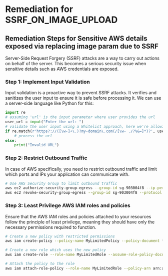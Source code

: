 # Remediation for SSRF_ON_IMAGE_UPLOAD

## Remediation Steps for Sensitive AWS details exposed via replacing image param due to SSRF
Server-Side Request Forgery (SSRF) attacks are a way to carry out actions on behalf of the server. This becomes a serious security issue when sensitive details such as AWS credentials are exposed.

### Step 1: Implement Input Validation
Input validation is a proactive way to prevent SSRF attacks. It verifies and sanitizes the user input to ensure it is safe before processing it. We can use a server-side language like Python for this:
```python
import re
# assuming 'url' is the input parameter where user provides the url
user_url = input("Enter the url: ")
# validate the user input using a Whitelist approach, here we're allowing only urls of 'my-domain.com'
if re.match(r'https?://([\w-]+\.)?my-domain\.com(/[\w- ./?%&=]*)?', user_url):
    # process the url
else:
    print("Invalid URL")
```
### Step 2: Restrict Outbound Traffic 
In case of AWS specifically, you need to restrict outbound traffic and limit which ports and IPs your application can communicate with.
```bash
# Use AWS Security Group to limit outbound traffic
aws ec2 authorize-security-group-egress --group-id sg-903004f8 --ip-permissions IpProtocol=tcp,FromPort=22,ToPort=22,IpRanges=[{CidrIp=0.0.0.0/0}]
aws ec2 revoke-security-group-egress --group-id sg-903004f8 --protocol tcp --port 22 --cidr 0.0.0.0/0
```
### Step 3: Least Privilege AWS IAM roles and policies
Ensure that the AWS IAM roles and policies attached to your resources follow the principle of least privilege, meaning they should have only the necessary permissions required to function.
```bash
# Create a new policy with restricted permissions
aws iam create-policy --policy-name MyLimitedPolicy --policy-document file://limited-policy.json

# Create a new role which uses the new policy
aws iam create-role --role-name MyLimitedRole --assume-role-policy-document file://trust-policy.json --description "A role with restricted permissions."

# Attach the policy to the role
aws iam attach-role-policy --role-name MyLimitedRole --policy-arn arn:aws:iam::123456789012:policy/MyLimitedPolicy
```
